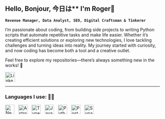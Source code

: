 ## Hello, Bonjour, 今日は**  I'm Roger👋

**`Revenue Manager, Data Analyst, SEO, Digital Craftsman & Tinkerer`**


I’m passionate about coding, from building side projects to writing Python scripts that automate repetitive tasks and make life easier. 
Whether it’s creating efficient solutions or exploring new technologies, I love tackling challenges and turning ideas into reality. 
My journey started with curiosity, and now coding has become both a tool and a creative outlet. 

Feel free to explore my repositories—there’s always something new in the works! 🚀

<p align="left">
 <a href="https://www.linkedin.com/in/roger-garcia-pages/"><img width="32px" alt="LinkedIn" title="LinkedIn" src="https://i.imgur.com/yRpa1dQ.png"/></a>
</p>

---

### Languages I use: 👩‍🚀

<img align="left" alt="NextJs" width="30px" style="padding-right:10px;" src="https://cdn.jsdelivr.net/gh/devicons/devicon@latest/icons/nextjs/nextjs-original.svg" />
<img align="left" alt="Astro" width="30px" style="padding-right:10px;" src="https://cdn.jsdelivr.net/gh/devicons/devicon@latest/icons/astro/astro-original.svg" />
<img align="left" alt="Typescript" width="30px" style="padding-right:10px;" src="https://cdn.jsdelivr.net/gh/devicons/devicon@latest/icons/typescript/typescript-original.svg" />
<img align="left" alt="JavaScript" width="30px" style="padding-right:10px;" src="https://cdn.jsdelivr.net/gh/devicons/devicon@latest/icons/javascript/javascript-original.svg" />
<img align="left" alt="Python" width="30px" style="padding-right:10px;" src="https://cdn.jsdelivr.net/gh/devicons/devicon@latest/icons/python/python-original.svg" />
<img align="left" alt="Postgres" width="30px" style="padding-right:10px;" src="https://cdn.jsdelivr.net/gh/devicons/devicon@latest/icons/postgresql/postgresql-original.svg" />
<img align="left" alt="Supabase" width="30px" style="padding-right:10px;" src="https://cdn.jsdelivr.net/gh/devicons/devicon@latest/icons/supabase/supabase-original.svg" />

